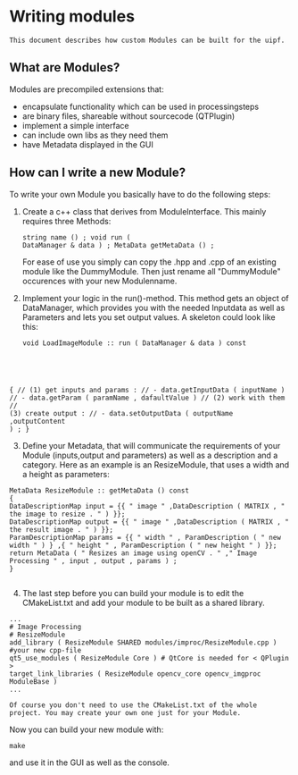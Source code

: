 Writing modules
===============

    This document describes how custom Modules can be built for the uipf.

## What are Modules?

Modules are precompiled extensions that:
 - encapsulate functionality which can be used in processingsteps
 - are binary files, shareable without sourcecode (QTPlugin)
 - implement a simple interface
 - can include own libs as they need them
 - have Metadata displayed in the GUI
 
## How can I write a new Module?

 To write your own Module you basically have to do the following steps:
 
  1. Create a c++ class that derives from ModuleInterface. This mainly requires three Methods:
    <pre><code>string name () ;
void run ( DataManager & data ) ;
MetaData getMetaData () ;
    </code></pre>
    For ease of use you simply can copy the .hpp and .cpp of an existing module like the DummyModule. Then just rename all "DummyModule" occurences with your 
    new Modulenname.
    
  2. Implement your logic in the run()-method. This method gets an object of DataManager, which provides you with the needed Inputdata as well as Parameters
     and lets you set output values. A skeleton could look like this:
      <pre><code>void LoadImageModule :: run ( DataManager & data ) const
{
// (1) get inputs and params :
// - data.getInputData ( inputName )
// - data.getParam ( paramName , dafaultValue )
// (2) work with them
// (3) create output :
// - data.setOutputData ( outputName ,outputContent ) ;
}
  </code></pre>
  
  3. Define your Metadata, that will communicate the requirements of your Module (inputs,output and parameters) as well as a description and a category.
 Here as an example is an ResizeModule, that uses a width and a height as parameters:
  <pre><code>MetaData ResizeModule :: getMetaData () const
{
DataDescriptionMap input = {{ " image " ,DataDescription ( MATRIX , " the image to resize . " ) }};
DataDescriptionMap output = {{ " image " ,DataDescription ( MATRIX , " the result image . " ) }};
ParamDescriptionMap params = {{ " width " , ParamDescription ( " new width " ) } ,{ " height " , ParamDescription ( " new height " ) }};
return MetaData ( " Resizes an image using openCV . " ," Image Processing " , input , output , params ) ;
}
  </code></pre>
  
  4. The last step before you can build your module is to edit the CMakeList.txt and add your module to be built as a shared library.
  <pre><code>...
# Image Processing
# ResizeModule
add_library ( ResizeModule SHARED modules/improc/ResizeModule.cpp ) #your new cpp-file
qt5_use_modules ( ResizeModule Core ) # QtCore is needed for < QPlugin >
target_link_libraries ( ResizeModule opencv_core opencv_imgproc ModuleBase )
...</code></pre>
    Of course you don't need to use the CMakeList.txt of the whole project. You may create your own one just for your Module.

Now you can build your new module with:
<pre><code>make</code></pre>
and use it in the GUI as well as the console.
  